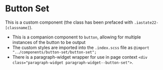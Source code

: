 # Button Set

This is a custom component (the class has been prefaced with `.iastate22-[classname]`).

- This is a companion component to `button`, allowing for multiple instances of the button to be output
- The custom styles are imported into the `.index.scss` file as `@import "../components/button-set/button-set";`
- There is a paragraph-widget wrapper for use in page context `<div class="paragraph-widget paragraph-widget--button-set">`.
